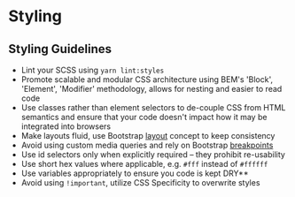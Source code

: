 # Styling

## Styling Guidelines

* Lint your SCSS using `yarn lint:styles`
* Promote scalable and modular CSS architecture using BEM's 'Block', 'Element', 'Modifier' methodology, allows for nesting and easier to read code
* Use classes rather than element selectors to de-couple CSS from HTML semantics and ensure that your code doesn't impact how it may be integrated into browsers
* Make layouts fluid, use Bootstrap [layout](https://getbootstrap.com/docs/5.3/layout/) concept to keep consistency
* Avoid using custom media queries and rely on Bootstrap [breakpoints](https://getbootstrap.com/docs/5.3/layout/breakpoints/)
* Use id selectors only when explicitly required – they prohibit re-usability
* Use short hex values where applicable, e.g. `#fff` instead of `#ffffff`
* Use variables appropriately to ensure you code is kept DRY**
* Avoid using `!important`, utilize CSS Specificity to overwrite styles
